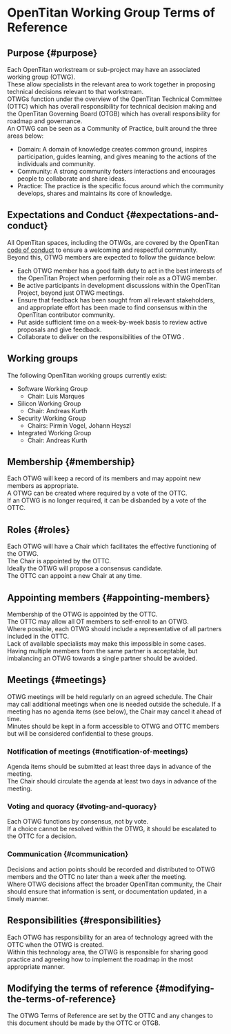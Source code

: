 # OpenTitan Working Group Terms of Reference

## Purpose {#purpose}

Each OpenTitan workstream or sub-project may have an associated working group (OTWG).  
These allow specialists in the relevant area to work together in proposing technical decisions relevant to that workstream.  
OTWGs function under the overview of the OpenTitan Technical Committee (OTTC) which has overall responsibility for technical decision making and the OpenTitan Governing Board (OTGB) which has overall responsibility for roadmap and governance.  
An OTWG can be seen as a Community of Practice, built around the three areas below:

* Domain: A domain of knowledge creates common ground, inspires participation, guides learning, and gives meaning to the actions of the individuals and community.  
* Community: A strong community fosters interactions and encourages people to collaborate and share ideas.  
* Practice: The practice is the specific focus around which the community develops, shares and maintains its core of knowledge.

## Expectations and Conduct {#expectations-and-conduct}

All OpenTitan spaces, including the OTWGs, are covered by the OpenTitan [code of conduct](./doc/project_governance/code-of-conduct/) to ensure a welcoming and respectful community.  
Beyond this, OTWG members are expected to follow the guidance below:

* Each OTWG member has a good faith duty to act in the best interests of the OpenTitan Project when performing their role as a OTWG member.    
* Be active participants in development discussions within the OpenTitan Project, beyond just OTWG  meetings.  
* Ensure that feedback has been sought from all relevant stakeholders, and appropriate effort has been made to find consensus within the OpenTitan contributor community.  
* Put aside sufficient time on a week-by-week basis to review active proposals and give feedback.  
* Collaborate to deliver on the responsibilities of the OTWG .

## Working groups

The following OpenTitan working groups currently exist:

- Software Working Group
  - Chair: Luis Marques
- Silicon Working Group
  - Chair: Andreas Kurth
- Security Working Group
  - Chairs: Pirmin Vogel, Johann Heyszl
- Integrated Working Group
  - Chair: Andreas Kurth

## Membership {#membership}

Each OTWG will keep a record of its members and may appoint new members as appropriate.  
A OTWG can be created where required by a vote of the OTTC.  
If an OTWG is no longer required, it can be disbanded by a vote of the OTTC.

## Roles {#roles}

Each OTWG will have a Chair which facilitates the effective functioning of the OTWG.  
The Chair is appointed by the OTTC.  
Ideally the OTWG will propose a consensus candidate.  
The OTTC can appoint a new Chair at any time.

## Appointing members {#appointing-members}

Membership of the OTWG is appointed by the OTTC.  
The OTTC may allow all OT members to self-enroll to an OTWG.  
Where possible, each OTWG should include a representative of all partners included in the OTTC.  
Lack of available specialists may make this impossible in some cases.  
Having multiple members from the same partner is acceptable, but imbalancing an OTWG towards a single partner should be avoided. 

## Meetings {#meetings}

OTWG meetings will be held regularly on an agreed schedule. 
The Chair may call additional meetings when one is needed outside the schedule. 
If a meeting has no agenda items (see below), the Chair may cancel it ahead of time.  
Minutes should be kept in a form accessible to OTWG and OTTC members but will be considered confidential to these groups.

### Notification of meetings {#notification-of-meetings}

Agenda items should be submitted at least three days in advance of the meeting.  
The Chair should circulate the agenda at least two days in advance of the meeting.

### Voting and quoracy {#voting-and-quoracy}

Each OTWG functions by consensus, not by vote.  
If a choice cannot be resolved within the OTWG, it should be escalated to the OTTC for a decision.

### Communication {#communication}

Decisions and action points should be recorded and distributed to OTWG members and the OTTC no later than a week after the meeting.  
Where OTWG decisions affect the broader OpenTitan community, the Chair should ensure that information is sent, or documentation updated, in a timely manner.

## Responsibilities {#responsibilities}

Each OTWG has responsibility for an area of technology agreed with the OTTC when the OTWG is created.  
Within this technology area, the OTWG is responsible for sharing good practice and agreeing how to implement the roadmap in the most appropriate manner.

## Modifying the terms of reference {#modifying-the-terms-of-reference}

The OTWG Terms of Reference are set by the OTTC and any changes to this document should be made by the OTTC or OTGB.  
